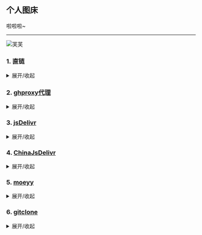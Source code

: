 ## 个人图床

啦啦啦~

---

![芙芙](https://cdn.jsdelivr.net/gh/hkhli/imgs@main/fufu.webp)

### 1. 直链

<details><summary>展开/收起</summary>

```shell
# 直链
# https://raw.githubusercontent.com/{{owner}}/{{repo}}/{{branch}}/{{filePath}}
```

![直链](https://raw.githubusercontent.com/hkhli/imgs/main/fufu.webp)

</details>

### 2. [ghproxy代理](https://mirror.ghproxy.com/)

<details><summary>展开/收起</summary>

- [x] 是否支持clone

```shell
# https://mirror.ghproxy.com/https://github.com/{{owner}}/{{repo}}
```

- [x] 是否支持获取单个文件

```shell
# https://mirror.ghproxy.com/{{直链}}
```

![ghproxy](https://mirror.ghproxy.com/https://raw.githubusercontent.com/hkhli/imgs/main/fufu.webp)

</details>

### 3. [jsDelivr](https://www.jsdelivr.com/)

<details><summary>展开/收起</summary>

- [ ] 是否支持clone

- [x] 是否支持获取单个文件

```shell
# https://cdn.jsdelivr.net/gh/{{owner}}/{{repo}}@{{branch}}/{{filePath}}
```

![jsDelivr](https://cdn.jsdelivr.net/gh/hkhli/imgs@main/fufu.webp)

</details>

### 4. [ChinaJsDelivr](https://jsd.cdn.zzko.cn/)

<details><summary>展开/收起</summary>

- [ ] 是否支持clone

- [x] 是否支持获取单个文件

```shell
# GitHub无法获取该图片，无法显示
# https://jsd.cdn.zzko.cn/gh/{{owner}}/{{repo}}@{{branch}}/{{filePath}}
```

![ChinaJsDelivr](https://jsd.cdn.zzko.cn/gh/hkhli/imgs@main/fufu.webp)

<a href="https://jsd.cdn.zzko.cn/gh/hkhli/imgs@main/fufu.webp" target="_blank">如果无法显示，点击此处跳转查看</a>

</details>

### 5. [moeyy](https://moeyy.cn/gh-proxy)

<details><summary>展开/收起</summary>

- [x] 是否支持clone

```shell
# https://github.moeyy.xyz/https://github.com/{{owner}}/{{repo}}
```

- [x] 是否支持获取单个文件

```shell
# https://github.moeyy.xyz/https://github.com/{{owner}}/{{repo}}/blob/{{branch}}/{{filePath}}

# https://github.moeyy.xyz/{{直链}}
```

![moeyy](https://github.moeyy.xyz/https://github.com/hkhli/imgs/blob/main/fufu.webp)

![moeyy](https://github.moeyy.xyz/https://raw.githubusercontent.com/hkhli/imgs/main/fufu.webp)

</details>

### 6. [gitclone](https://gitclone.com/)

<details><summary>展开/收起</summary>

- [x] 是否支持clone

```shell
# https://gitclone.com/github.com/{{owner}}/{{repo}}
```

- [ ] 是否支持获取单个文件

</details>
